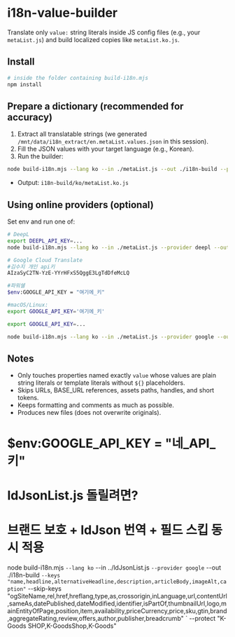 # i18n-value-builder

Translate only `value:` string literals inside JS config files (e.g., your `metaList.js`)
and build localized copies like `metaList.ko.js`.

## Install
```bash
# inside the folder containing build-i18n.mjs
npm install
```

## Prepare a dictionary (recommended for accuracy)
1) Extract all translatable strings (we generated `/mnt/data/i18n_extract/en.metaList.values.json` in this session).
2) Fill the JSON values with your target language (e.g., Korean).
3) Run the builder:
```bash
node build-i18n.mjs --lang ko --in ./metaList.js --out ./i18n-build --provider dict --dict ./i18n_extract/en.metaList.values.json
```

- Output: `i18n-build/ko/metaList.ko.js`

## Using online providers (optional)
Set env and run one of:

```bash
# DeepL
export DEEPL_API_KEY=...
node build-i18n.mjs --lang ko --in ./metaList.js --provider deepl --out ./i18n-build

# Google Cloud Translate
#김수지 개인 api키 
AIzaSyC2TN-YzE-YYrHFxS5QggE3LgTdDfeMcLQ

#파워쉘
$env:GOOGLE_API_KEY = "여기에_키"

#macOS/Linux:
export GOOGLE_API_KEY='여기에_키'

export GOOGLE_API_KEY=...

node build-i18n.mjs --lang ko --in ./metaList.js --provider google --out ./i18n-build
```

## Notes
- Only touches properties named exactly `value` whose values are plain string literals
  or template literals without `${}` placeholders.
- Skips URLs, BASE_URL references, assets paths, handles, and short tokens.
- Keeps formatting and comments as much as possible.
- Produces new files (does not overwrite originals).




# $env:GOOGLE_API_KEY = "네_API_키"

# ldJsonList.js 돌릴려면?
# 브랜드 보호 + ldJson 번역 + 필드 스킵 동시 적용
node build-i18n.mjs `
  --lang ko `
  --in ../ldJsonList.js `
  --provider google `
  --out ./i18n-build `
  --keys "name,headline,alternativeHeadline,description,articleBody,imageAlt,caption" `
  --skip-keys "ogSiteName,rel,href,hreflang,type,as,crossorigin,inLanguage,url,contentUrl,sameAs,datePublished,dateModified,identifier,isPartOf,thumbnailUrl,logo,mainEntityOfPage,position,item,availability,priceCurrency,price,sku,gtin,brand,aggregateRating,review,offers,author,publisher,breadcrumb" `
  --protect "K-Goods SHOP,K-GoodsShop,K-Goods"



